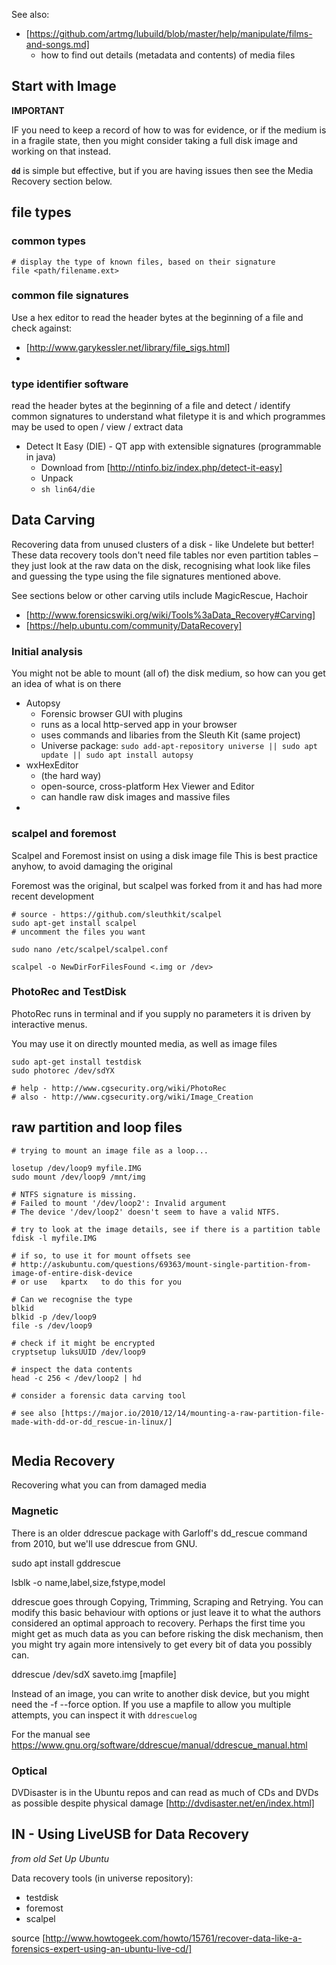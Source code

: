 
See also:
* [https://github.com/artmg/lubuild/blob/master/help/manipulate/films-and-songs.md]
	* how to find out details (metadata and contents) of media files


## Start with Image

**IMPORTANT**

IF you need to keep a record of how to was for evidence, or if the medium is in a fragile state, 
then you might consider taking a full disk image 
and working on that instead.

**`dd`** is simple but effective, 
but if you are having issues then see the 
Media Recovery section below.


## file types ##

### common types

```
# display the type of known files, based on their signature
file <path/filename.ext>
```

### common file signatures

Use a hex editor to read the header bytes at the beginning of a file and check against:

* [http://www.garykessler.net/library/file_sigs.html]
* 


### type identifier software

read the header bytes at the beginning of a file 
and detect / identify common signatures 
to understand what filetype it is 
and which programmes may be used to open / view / extract data 

* Detect It Easy (DIE) - QT app with extensible signatures (programmable in java)
    * Download from [http://ntinfo.biz/index.php/detect-it-easy]
    * Unpack
    * `sh lin64/die`


## Data Carving

Recovering data from unused clusters of a disk - like Undelete but better! These data recovery tools don't need file tables 
nor even partition tables – they just look at the raw data on the disk, recognising what look like files and guessing the type 
using the file signatures mentioned above.

See sections below or other carving utils include MagicRescue, Hachoir

* [http://www.forensicswiki.org/wiki/Tools%3aData_Recovery#Carving]
* [https://help.ubuntu.com/community/DataRecovery]

### Initial analysis

You might not be able to mount (all of) the disk medium, 
so how can you get an idea of what is on there

* Autopsy
    * Forensic browser GUI with plugins
    * runs as a local http-served app in your browser
    * uses commands and libaries from the Sleuth Kit (same project)
    * Universe package: `sudo add-apt-repository universe || sudo apt update || sudo apt install autopsy`
* wxHexEditor
    * (the hard way)
    * open-source, cross-platform Hex Viewer and Editor
    * can handle raw disk images and massive files
* 

### scalpel and foremost

Scalpel and Foremost insist on using a disk image file
This is best practice anyhow, to avoid damaging the original

Foremost was the original, but scalpel was forked from it
and has had more recent development

```
# source - https://github.com/sleuthkit/scalpel
sudo apt-get install scalpel
# uncomment the files you want

sudo nano /etc/scalpel/scalpel.conf

scalpel -o NewDirForFilesFound <.img or /dev>
```

### PhotoRec and TestDisk 

PhotoRec runs in terminal and if you supply no parameters 
it is driven by interactive menus.

You may use it on directly mounted media, as well as image files

```
sudo apt-get install testdisk
sudo photorec /dev/sdYX

# help - http://www.cgsecurity.org/wiki/PhotoRec
# also - http://www.cgsecurity.org/wiki/Image_Creation
```

## raw partition and loop files ##

```
# trying to mount an image file as a loop...

losetup /dev/loop9 myfile.IMG
sudo mount /dev/loop9 /mnt/img

# NTFS signature is missing.
# Failed to mount '/dev/loop2': Invalid argument
# The device '/dev/loop2' doesn't seem to have a valid NTFS.

# try to look at the image details, see if there is a partition table
fdisk -l myfile.IMG

# if so, to use it for mount offsets see
# http://askubuntu.com/questions/69363/mount-single-partition-from-image-of-entire-disk-device
# or use   kpartx   to do this for you

# Can we recognise the type
blkid
blkid -p /dev/loop9
file -s /dev/loop9

# check if it might be encrypted
cryptsetup luksUUID /dev/loop9

# inspect the data contents 
head -c 256 < /dev/loop2 | hd

# consider a forensic data carving tool

# see also [https://major.io/2010/12/14/mounting-a-raw-partition-file-made-with-dd-or-dd_rescue-in-linux/]


```

## Media Recovery

Recovering what you can from damaged media

### Magnetic

There is an older ddrescue package with Garloff's dd_rescue command from 2010, but we'll use ddrescue from GNU. 

sudo apt install gddrescue

lsblk -o name,label,size,fstype,model

ddrescue goes through Copying, Trimming, Scraping and Retrying. You can modify this basic behaviour with options or just leave it to what the authors considered an optimal approach to recovery. Perhaps the first time you might get as much data as you can before risking the disk mechanism, then you might try again more intensively to get every bit of data you possibly can.

ddrescue /dev/sdX saveto.img [mapfile]

Instead of an image, you can write to another disk device, but you might need the -f --force option.
If you use a mapfile to allow you multiple attempts, 
you can inspect it with `ddrescuelog`

For the manual see 
https://www.gnu.org/software/ddrescue/manual/ddrescue_manual.html

### Optical

DVDisaster is in the Ubuntu repos
and can read as much of CDs and DVDs as possible despite physical damage
[http://dvdisaster.net/en/index.html]


## IN - Using LiveUSB for Data Recovery

_from old Set Up Ubuntu_

Data recovery tools (in universe repository):
* testdisk
* foremost
* scalpel

source [http://www.howtogeek.com/howto/15761/recover-data-like-a-forensics-expert-using-an-ubuntu-live-cd/]

